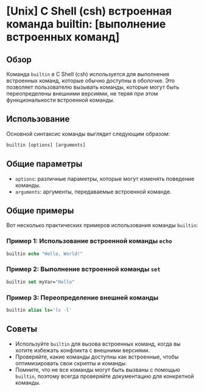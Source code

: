 # [Unix] C Shell (csh) встроенная команда builtin: [выполнение встроенных команд]

## Обзор
Команда `builtin` в C Shell (csh) используется для выполнения встроенных команд, которые обычно доступны в оболочке. Это позволяет пользователю вызывать команды, которые могут быть переопределены внешними версиями, не теряя при этом функциональности встроенной команды.

## Использование
Основной синтаксис команды выглядит следующим образом:

```csh
builtin [options] [arguments]
```

## Общие параметры
- `options`: различные параметры, которые могут изменять поведение команды.
- `arguments`: аргументы, передаваемые встроенной команде.

## Общие примеры
Вот несколько практических примеров использования команды `builtin`:

### Пример 1: Использование встроенной команды `echo`
```csh
builtin echo "Hello, World!"
```

### Пример 2: Выполнение встроенной команды `set`
```csh
builtin set myVar="Hello"
```

### Пример 3: Переопределение внешней команды
```csh
builtin alias ls='ls -l'
```

## Советы
- Используйте `builtin` для вызова встроенных команд, когда вы хотите избежать конфликта с внешними версиями.
- Проверяйте, какие команды доступны как встроенные, чтобы оптимизировать свои скрипты и команды.
- Помните, что не все команды могут быть вызваны с помощью `builtin`, поэтому всегда проверяйте документацию для конкретной команды.